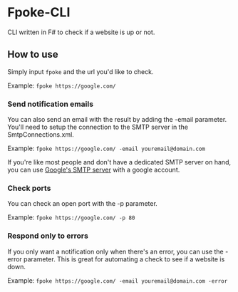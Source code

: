 # Fpoke-CLI
CLI written in F# to check if a website is up or not.

## How to use
Simply input  `fpoke` and the url you'd like to check.

Example:
 `fpoke https://google.com/`
 
### Send notification emails
You can also send an email with the result by adding the -email parameter. You'll need to setup the connection to the SMTP server in the SmtpConnections.xml.

Example:
`fpoke https://google.com/ -email youremail@domain.com`

If you're like most people and don't have a dedicated SMTP server on hand, you can use [Google's SMTP server](https://www.digitalocean.com/community/tutorials/how-to-use-google-s-smtp-server) with a google account.

### Check ports
You can check an open port with the -p parameter.

Example:
`fpoke https://google.com/ -p 80`

### Respond only to errors
If you only want a notification only when there's an error, you can use the -error parameter. This is great for automating a check to see if a website is down.

Example:
`fpoke https://google.com/ -email youremail@domain.com -error`
